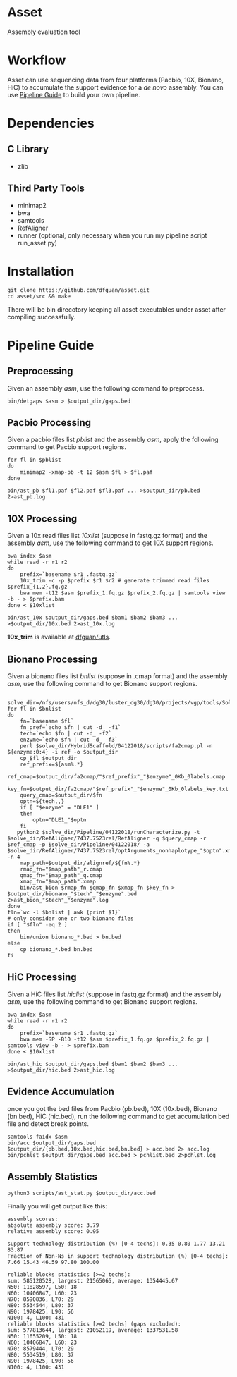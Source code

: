 # Asset
Assembly evaluation tool

# Workflow
Asset can use sequencing data from four platforms (Pacbio, 10X, Bionano, HiC) to accumulate the support evidence for a *de novo* assembly. You can use [Pipeline Guide](#pg) to build your own pipeline. 


# Dependencies
## C Library
- zlib

## Third Party Tools
- minimap2
- bwa 
- samtools
- RefAligner
- runner (optional, only necessary when you run my pipeline script run_asset.py)


# Installation

```
git clone https://github.com/dfguan/asset.git
cd asset/src && make
```
There will be bin direcotory keeping all asset executables under asset after compiling successfully.

# <a name="pg"> Pipeline Guide </a>
## Preprocessing
Given an assembly *asm*, use the following command to preprocess.

```
bin/detgaps $asm > $output_dir/gaps.bed
``` 

## Pacbio Processing
Given a pacbio files list *pblist* and the assembly *asm*, apply the following command to get Pacbio support regions.

```
for fl in $pblist
do
	minimap2 -xmap-pb -t 12 $asm $fl > $fl.paf
done

bin/ast_pb $fl1.paf $fl2.paf $fl3.paf ... >$output_dir/pb.bed 2>ast_pb.log
```

## 10X Processing
Given a 10x read files list *10xlist* (suppose in fastq.gz format) and the assembly *asm*, use the following command to get 10X support regions.

```
bwa index $asm
while read -r r1 r2
do
	prefix=`basename $r1 .fastq.gz`
	10x_trim -c -p $prefix $r1 $r2 # generate trimmed read files $prefix_{1,2}.fq.gz
	bwa mem -t12 $asm $prefix_1.fq.gz $prefix_2.fq.gz | samtools view -b - > $prefix.bam
done < $10xlist

bin/ast_10x $output_dir/gaps.bed $bam1 $bam2 $bam3 ... >$output_dir/10x.bed 2>ast_10x.log

```
**10x_trim** is available at [dfguan/utls](https://github.com/dfguan/utls).
## Bionano Processing
Given a bionano files list *bnlist* (suppose in .cmap format) and the assembly *asm*, use the following command to get Bionano support regions.

```

solve_dir=/nfs/users/nfs_d/dg30/luster_dg30/dg30/projects/vgp/tools/Solve3.2.1_04122018/
for fl in $bnlist
do
	fn=`basename $fl`
	fn_pref=`echo $fn | cut -d_ -f1`
	tech=`echo $fn | cut -d_ -f2`
	enzyme=`echo $fn | cut -d_ -f3`
	perl $solve_dir/HybridScaffold/04122018/scripts/fa2cmap.pl -n ${enzyme:0:4} -i ref -o $output_dir
	cp $fl $output_dir
	ref_prefix=${asm%.*}
	ref_cmap=$output_dir/fa2cmap/"$ref_prefix"_"$enzyme"_0Kb_0labels.cmap
	key_fn=$output_dir/fa2cmap/"$ref_prefix"_"$enzyme"_0Kb_0labels_key.txt
	query_cmap=$output_dir/$fn
	optn=${tech,,}
	if [ "$enzyme" = "DLE1" ]
	then
		optn="DLE1_"$optn
	fi
   python2 $solve_dir/Pipeline/04122018/runCharacterize.py -t   $solve_dir/RefAligner/7437.7523rel/RefAligner -q $query_cmap -r  $ref_cmap -p $solve_dir/Pipeline/04122018/ -a $solve_dir/RefAligner/7437.7523rel/optArguments_nonhaplotype_"$optn".xml -n 4
	map_path=$output_dir/alignref/${fn%.*} 
	rmap_fn="$map_path"_r.cmap
	qmap_fn="$map_path"_q.cmap
	xmap_fn="$map_path".xmap
	bin/ast_bion $rmap_fn $qmap_fn $xmap_fn $key_fn > $output_dir/bionano_"$tech"_"$enzyme".bed 2>ast_bion_"$tech"_"$enzyme".log
done
fln=`wc -l $bnlist | awk {print $1}`
# only consider one or two bionano files
if [ "$fln" -eq 2 ]
then
	bin/union bionano_*.bed > bn.bed
else
	cp bionano_*.bed bn.bed
fi
```

## HiC Processing 
Given a HiC files list *hiclist* (suppose in fastq.gz format) and the assembly *asm*, use the following command to get Bionano support regions.

```
bwa index $asm
while read -r r1 r2
do
	prefix=`basename $r1 .fastq.gz`
	bwa mem -SP -B10 -t12 $asm $prefix_1.fq.gz $prefix_2.fq.gz | samtools view -b - > $prefix.bam
done < $10xlist

bin/ast_hic $output_dir/gaps.bed $bam1 $bam2 $bam3 ... >$output_dir/hic.bed 2>ast_hic.log

```

## Evidence Accumulation
once you got the bed files from Pacbio (pb.bed), 10X (10x.bed), Bionano (bn.bed), HiC (hic.bed), run the following command to get accumulation bed file and detect break points.

```
samtools faidx $asm
bin/acc $output_dir/gaps.bed $output_dir/{pb.bed,10x.bed,hic.bed,bn.bed} > acc.bed 2> acc.log
bin/pchlst $output_dir/gaps.bed acc.bed > pchlist.bed 2>pchlst.log
```

## Assembly Statistics

```
python3 scripts/ast_stat.py $output_dir/acc.bed 
```
Finally you will get output like this:

```
assembly scores:
absolute assembly score: 3.79     
relative assembly score: 0.95 

support technology distribution (%) [0-4 techs]: 0.35 0.80 1.77 13.21 83.87
Fraction of Non-Ns in support technology distribution (%) [0-4 techs]: 7.66 15.43 46.59 97.80 100.00

reliable blocks statistics [>=2 techs]:
sum: 585120528, largest: 21565065, average: 1354445.67
N50: 11828597, L50: 18
N60: 10406847, L60: 23
N70: 8590836, L70: 29
N80: 5534544, L80: 37
N90: 1978425, L90: 56
N100: 4, L100: 431
reliable blocks statistics [>=2 techs] (gaps excluded):
sum: 577813644, largest: 21052119, average: 1337531.58
N50: 11655209, L50: 18
N60: 10406847, L60: 23
N70: 8579444, L70: 29
N80: 5534519, L80: 37
N90: 1978425, L90: 56
N100: 4, L100: 431
```

